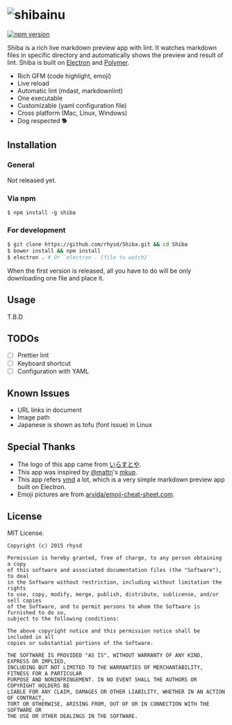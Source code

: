 ![shibainu](https://raw.githubusercontent.com/rhysd/Shiba/master/resource/image/doc-shibainu.png)
=====================

[![npm version](https://img.shields.io/npm/v/shiba.svg?style=flat-square)](https://www.npmjs.com/package/shiba)

Shiba is a rich live markdown preview app with lint.  It watches markdown files in specific directory and automatically shows the preview and result of lint.
Shiba is built on [Electron](https://github.com/atom/electron) and [Polymer](https://www.polymer-project.org/1.0/).

- Rich GFM (code highlight, emoji)
- Live reload
- Automatic lint (mdast, markdownlint)
- One executable
- Customizable (yaml configuration file)
- Cross platform (Mac, Linux, Windows)
- Dog respected :dog2:

## Installation

### General

Not released yet.

### Via npm

```
$ npm install -g shiba
```

### For development

```sh
$ git clone https://github.com/rhysd/Shiba.git && cd Shiba
$ bower install && npm install
$ electron . # Or `electron . {file to watch}`
```

When the first version is released, all you have to do will be only downloading one file and place it.

## Usage

T.B.D

## TODOs

- [ ] Prettier lint
- [ ] Keyboard shortcut
- [ ] Configuration with YAML

## Known Issues

- URL links in document
- Image path
- Japanese is shown as tofu (font issue) in Linux

## Special Thanks

- The logo of this app came from [いらすとや](http://www.irasutoya.com/).
- This app was inspired by [@mattn](https://github.com/mattn)'s [mkup](https://github.com/mattn/mkup).
- This app refers [vmd](https://github.com/yoshuawuyts/vmd) a lot, which is a very simple markdown preview app built on Electron.
- Emoji pictures are from [arvida/emoji-cheat-sheet.com](https://github.com/arvida/emoji-cheat-sheet.com).

## License

MIT License.

    Copyright (c) 2015 rhysd

    Permission is hereby granted, free of charge, to any person obtaining a copy
    of this software and associated documentation files (the "Software"), to deal
    in the Software without restriction, including without limitation the rights
    to use, copy, modify, merge, publish, distribute, sublicense, and/or sell copies
    of the Software, and to permit persons to whom the Software is furnished to do so,
    subject to the following conditions:

    The above copyright notice and this permission notice shall be included in all
    copies or substantial portions of the Software.

    THE SOFTWARE IS PROVIDED "AS IS", WITHOUT WARRANTY OF ANY KIND, EXPRESS OR IMPLIED,
    INCLUDING BUT NOT LIMITED TO THE WARRANTIES OF MERCHANTABILITY, FITNESS FOR A PARTICULAR
    PURPOSE AND NONINFRINGEMENT. IN NO EVENT SHALL THE AUTHORS OR COPYRIGHT HOLDERS BE
    LIABLE FOR ANY CLAIM, DAMAGES OR OTHER LIABILITY, WHETHER IN AN ACTION OF CONTRACT,
    TORT OR OTHERWISE, ARISING FROM, OUT OF OR IN CONNECTION WITH THE SOFTWARE OR
    THE USE OR OTHER DEALINGS IN THE SOFTWARE.

